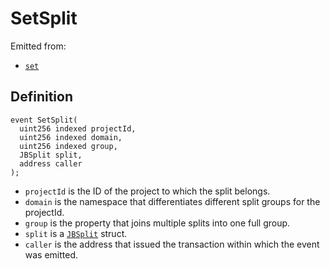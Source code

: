 # SetSplit

Emitted from:

* [`set`](/api/contracts/jbsplitsstore/write/set.md)

## Definition

```
event SetSplit(
  uint256 indexed projectId,
  uint256 indexed domain,
  uint256 indexed group,
  JBSplit split,
  address caller
);
```

* `projectId` is the ID of the project to which the split belongs.
* `domain` is the namespace that differentiates different split groups for the projectId.
* `group` is the property that joins multiple splits into one full group.
* `split` is a [`JBSplit`](/api/data-structures/jbsplit.md) struct.
* `caller` is the address that issued the transaction within which the event was emitted.
